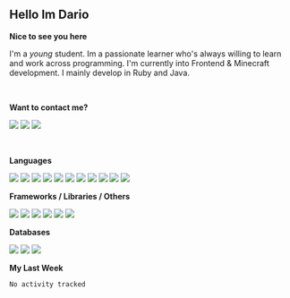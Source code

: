 <h2>Hello Im Dario</h2>

**Nice to see you here**

I'm a *young* student. Im a passionate learner who's always willing to learn and work across
programming. I'm currently into Frontend & Minecraft development. I mainly develop in Ruby and Java.

<br/>

**Want to contact me?**

<a href="https://github.com/knerio"><img src="https://img.shields.io/badge/-Github-blue?style=for-the-badge&logo=github&logoColor=white"/></a> <a href="https://discord.com/users/639416958923702292"><img src="https://img.shields.io/badge/-knerio-blue?style=for-the-badge&logo=discord&logoColor=white"/></a> <a href="https://twitch.tv/dopalos_"><img src="https://img.shields.io/badge/-twitch-blue?style=for-the-badge&logo=twitch&logoColor=white"/></a>

<br />

**Languages**

<img src="https://img.shields.io/badge/-HTML-blue?style=for-the-badge&logo=html5&logoColor=white"/> <img src="https://img.shields.io/badge/-CSS-blue?style=for-the-badge&logo=CSS3&logoColor=white"/> <img src="https://img.shields.io/badge/-Javascript-blue?style=for-the-badge&logo=javascript&logoColor=white"/> <img src="https://img.shields.io/badge/-Typescript-blue?style=for-the-badge&logo=TypeScript&logoColor=white"/> <img src="https://img.shields.io/badge/-Java-blue?style=for-the-badge&logo=java&logoColor=white"/> <img src="https://img.shields.io/badge/-Kotlin-blue?style=for-the-badge&logo=kotlin&logoColor=white"/> <img src="https://img.shields.io/badge/-SQL-blue?style=for-the-badge&logo=MYSQL&logoColor=white"/> <img src="https://img.shields.io/badge/-Markdown-blue?style=for-the-badge&logo=Markdown&logoColor=white"/> <img src="https://img.shields.io/badge/-JSON-blue?style=for-the-badge&logo=JSON&logoColor=white"/> <img src="https://img.shields.io/badge/-Git-blue?style=for-the-badge&logo=Git&logoColor=white"/> <img src="https://img.shields.io/badge/-Ruby-blue?style=for-the-badge&logo=Ruby&logoColor=white"/>
<br />

 **Frameworks / Libraries / Others**

<img src="https://img.shields.io/badge/-Bootstrap-blue?style=for-the-badge&logo=Bootstrap&logoColor=white"/> <img src="https://img.shields.io/badge/-Node.JS-blue?style=for-the-badge&logo=node.js&logoColor=white"/> <img src="https://img.shields.io/badge/-React-blue?style=for-the-badge&logo=React&logoColor=white"/> <img src="https://img.shields.io/badge/-Express-blue?style=for-the-badge&logo=Express&logoColor=white"/> <img src="https://img.shields.io/badge/-Next.Js-blue?style=for-the-badge&logo=Next.Js&logoColor=white"/> <img src="https://img.shields.io/badge/-Ruby_On_Rails-blue?style=for-the-badge&logo=ruby-on-rails&logoColor=white"/>

**Databases**

<img src="https://img.shields.io/badge/-MongoDB-blue?style=for-the-badge&logo=mongodb&logoColor=white"/> <img src="https://img.shields.io/badge/-MariaDB-blue?style=for-the-badge&logo=MariaDB&logoColor=white"/>
<img src="https://img.shields.io/badge/-PostgreSQL-blue?style=for-the-badge&logo=PostgreSQl&logoColor=white"/>

**My Last Week**

<!--START_SECTION:waka-->

```txt
No activity tracked
```

<!--END_SECTION:waka-->
